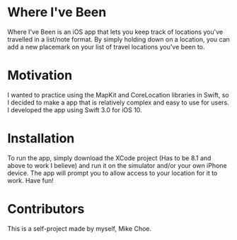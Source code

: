 # Where I've Been

Where I've Been is an iOS app that lets you keep track of locations you've travelled in a list/note format. By simply holding down
on a location, you can add a new placemark on your list of travel locations you've been to. 

# Motivation

I wanted to practice using the MapKit and CoreLocation libraries in Swift, so I decided to make a app that is relatively complex and
easy to use for users. I developed the app using Swift 3.0 for iOS 10.

# Installation

To run the app, simply download the XCode project (Has to be 8.1 and above to work I believe) and run it on the simulator and/or your own
iPhone device. The app will prompt you to allow access to your location for it to work. Have fun!

# Contributors

This is a self-project made by myself, Mike Choe.
